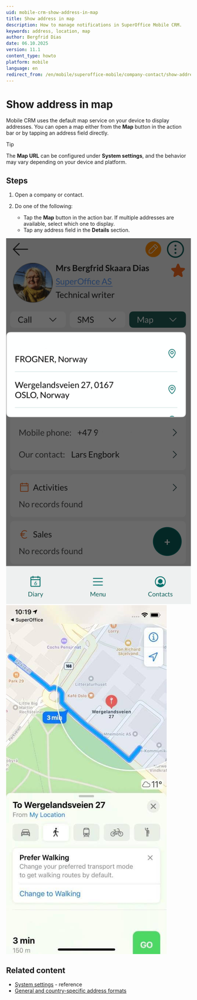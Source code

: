 ```yaml
---
uid: mobile-crm-show-address-in-map
title: Show address in map
description: How to manage notifications in SuperOffice Mobile CRM.
keywords: address, location, map
author: Bergfrid Dias
date: 06.10.2025
version: 11.1
content_type: howto
platform: mobile
language: en
redirect_from: /en/mobile/superoffice-mobile/company-contact/show-address-in-map
---
```


# Show address in map

Mobile CRM uses the default map service on your device to display addresses. You can open a map either from the **Map** button in the action bar or by tapping an address field directly.

> [!TIP]
> The **Map URL** can be configured under **System settings**, and the behavior may vary depending on your device and platform.

## Steps

1. Open a company or contact.

1. Do one of the following:
    * Tap the **Map** button in the action bar. If multiple addresses are available, select which one to display.
    * Tap any address field in the **Details** section.

![Mobile CRM: select address -app-screen][img1]![Mobile CRM: map -app-screen][img2]

## Related content

* [System settings][1] - reference
* [General and country-specific address formats][2]

<!-- Referenced links -->
[1]: ../settings.md#system-settings
[2]: ../../../company/learn/address-formats.md

<!-- Referenced images -->
[img1]: ../../../../media/loc/en/mobile/choose-map-location.png
[img2]: ../../../../media/loc/en/mobile/map.jpg

